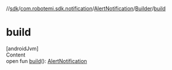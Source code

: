 //[sdk](../../../../index.md)/[com.robotemi.sdk.notification](../../index.md)/[AlertNotification](../index.md)/[Builder](index.md)/[build](build.md)



# build  
[androidJvm]  
Content  
open fun [build](build.md)(): [AlertNotification](../index.md)  



